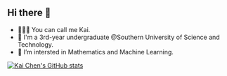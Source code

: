 ## Hi there 👋
- 🙋🏻‍♂️ You can call me Kai.
- 🌱 I'm a 3rd-year undergraduate @Southern University of Science and Technology.
- 🌟 I’m intersted in Mathematics and Machine Learning.

[![Kai Chen's GitHub stats](https://github-readme-stats.vercel.app/api?username=kaichen2005)](https://github.com/anuraghazra/github-readme-stats)
